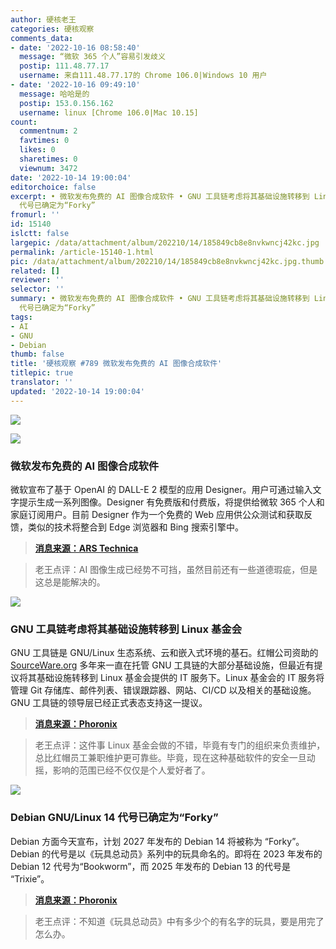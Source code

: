 ```yaml
---
author: 硬核老王
categories: 硬核观察
comments_data:
- date: '2022-10-16 08:58:40'
  message: “微软 365 个人”容易引发歧义
  postip: 111.48.77.17
  username: 来自111.48.77.17的 Chrome 106.0|Windows 10 用户
- date: '2022-10-16 09:49:10'
  message: 哈哈是的
  postip: 153.0.156.162
  username: linux [Chrome 106.0|Mac 10.15]
count:
  commentnum: 2
  favtimes: 0
  likes: 0
  sharetimes: 0
  viewnum: 3472
date: '2022-10-14 19:00:04'
editorchoice: false
excerpt: • 微软发布免费的 AI 图像合成软件 • GNU 工具链考虑将其基础设施转移到 Linux 基金会 • Debian GNU/Linux 14
  代号已确定为“Forky”
fromurl: ''
id: 15140
islctt: false
largepic: /data/attachment/album/202210/14/185849cb8e8nvkwncj42kc.jpg
permalink: /article-15140-1.html
pic: /data/attachment/album/202210/14/185849cb8e8nvkwncj42kc.jpg.thumb.jpg
related: []
reviewer: ''
selector: ''
summary: • 微软发布免费的 AI 图像合成软件 • GNU 工具链考虑将其基础设施转移到 Linux 基金会 • Debian GNU/Linux 14
  代号已确定为“Forky”
tags:
- AI
- GNU
- Debian
thumb: false
title: '硬核观察 #789 微软发布免费的 AI 图像合成软件'
titlepic: true
translator: ''
updated: '2022-10-14 19:00:04'
---
```


![](/data/attachment/album/202210/14/185849cb8e8nvkwncj42kc.jpg)


![](/data/attachment/album/202210/14/185901g8hemhyhj6fv7hh6.jpg)


### 微软发布免费的 AI 图像合成软件


微软宣布了基于 OpenAI 的 DALL-E 2 模型的应用 Designer。用户可通过输入文字提示生成一系列图像。Designer 有免费版和付费版，将提供给微软 365 个人和家庭订阅用户。目前 Designer 作为一个免费的 Web 应用供公众测试和获取反馈，类似的技术将整合到 Edge 浏览器和 Bing 搜索引擎中。



> 
> **[消息来源：ARS Technica](https://arstechnica.com/information-technology/2022/10/microsoft-integrates-ai-image-generator-into-edge-bing-and-a-new-app/)**
> 
> 
> 



> 
> 老王点评：AI 图像生成已经势不可挡，虽然目前还有一些道德瑕疵，但是这总是能解决的。
> 
> 
> 


![](/data/attachment/album/202210/14/185918spgfhr4mzvhginie.jpg)


### GNU 工具链考虑将其基础设施转移到 Linux 基金会


GNU 工具链是 GNU/Linux 生态系统、云和嵌入式环境的基石。红帽公司资助的 [SourceWare.org](http://sourceware.org/) 多年来一直在托管 GNU 工具链的大部分基础设施，但最近有提议将其基础设施转移到 Linux 基金会提供的 IT 服务下。Linux 基金会的 IT 服务将管理 Git 存储库、邮件列表、错误跟踪器、网站、CI/CD 以及相关的基础设施。GNU 工具链的领导层已经正式表态支持这一提议。



> 
> **[消息来源：Phoronix](https://www.phoronix.com/news/GNU-Toolchain-Leaders-LF-IT)**
> 
> 
> 



> 
> 老王点评：这件事 Linux 基金会做的不错，毕竟有专门的组织来负责维护，总比红帽员工兼职维护更可靠些。毕竟，现在这种基础软件的安全一旦动摇，影响的范围已经不仅仅是个人爱好者了。
> 
> 
> 


![](/data/attachment/album/202210/14/185934kk9d5ee4e44nwpko.jpg)


### Debian GNU/Linux 14 代号已确定为“Forky”


Debian 方面今天宣布，计划 2027 年发布的 Debian 14 将被称为 “Forky”。Debian 的代号是以《玩具总动员》系列中的玩具命名的。即将在 2023 年发布的 Debian 12 代号为“Bookworm”，而 2025 年发布的 Debian 13 的代号是 “Trixie”。



> 
> **[消息来源：Phoronix](https://www.phoronix.com/news/Debian-14-Forky)**
> 
> 
> 



> 
> 老王点评：不知道《玩具总动员》中有多少个的有名字的玩具，要是用完了怎么办。
> 
> 
>